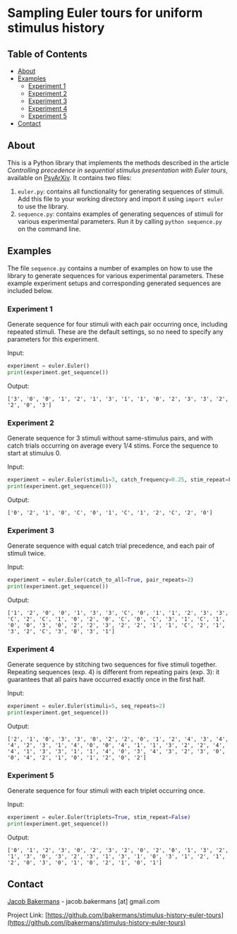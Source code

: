 # Sampling Euler tours for uniform stimulus history

## Table of Contents

* [About](#about)
* [Examples](#examples)
	* [Experiment 1](#experiment-1)
	* [Experiment 2](#experiment-2)
	* [Experiment 3](#experiment-3)
	* [Experiment 4](#experiment-4)
	* [Experiment 5](#experiment-5)	
* [Contact](#contact)


## About

This is a Python library that implements the methods described in the article _Controlling precedence in sequential stimulus presentation with Euler tours_, available on [PsyArXiv](https://psyarxiv.com/y8r6k/). It contains two files:

1. ```euler.py```: contains all functionality for generating sequences of stimuli. Add this file to your working directory and import it using ```import euler``` to use the library.
2. ```sequence.py```: contains examples of generating sequences of stimuli for various experimental parameters. Run it by calling ```python sequence.py``` on the command line.


## Examples

The file ```sequence.py``` contains a number of examples on how to use the library to generate sequences for various experimental parameters. These example experiment setups and corresponding generated sequences are included below.

### Experiment 1

Generate sequence for four stimuli with each pair occurring once, including repeated stimuli. These are the default settings, so no need to specify any parameters for this experiment.

Input:

```python
experiment = euler.Euler()
print(experiment.get_sequence())
```

Output:

```
['3', '0', '0', '1', '2', '1', '3', '1', '1', '0', '2', '3', '3', '2', '2', '0', '3']
```

### Experiment 2

Generate sequence for 3 stimuli without same-stimulus pairs, and with catch trials occurring on average every 1/4 stims. Force the sequence to start at stimulus 0.

Input:

```python
experiment = euler.Euler(stimuli=3, catch_frequency=0.25, stim_repeat=False)
print(experiment.get_sequence(0))
```

Output:

```
['0', '2', '1', '0', 'C', '0', '1', 'C', '1', '2', 'C', '2', '0']
```

### Experiment 3

Generate sequence with equal catch trial precedence, and each pair of stimuli twice.

Input:

```python
experiment = euler.Euler(catch_to_all=True, pair_repeats=2)
print(experiment.get_sequence())
```

Output:

```
['1', '2', '0', '0', '1', '3', '3', 'C', '0', '1', '1', '2', '3', '3', 'C', '2', 'C', '1', '0', '2', '0', 'C', '0', 'C', '3', '1', 'C', '1', '0', '0', '3', '0', '2', '2', '3', '2', '2', '1', '1', 'C', '2', '1', '3', '2', 'C', '3', '0', '3', '1']
```

### Experiment 4

Generate sequence by stitching two sequences for five stimuli together. Repeating sequences (exp. 4) is different from repeating pairs (exp. 3): it guarantees that all pairs have occurred exactly once in the first half.

Input:

```python
experiment = euler.Euler(stimuli=5, seq_repeats=2)
print(experiment.get_sequence())
```

Output:

```
['2', '1', '0', '3', '3', '0', '2', '2', '0', '1', '2', '4', '3', '4', '4', '2', '3', '1', '4', '0', '0', '4', '1', '1', '3', '2', '2', '4', '4', '1', '3', '3', '1', '1', '4', '0', '3', '4', '3', '2', '3', '0', '0', '4', '2', '1', '0', '1', '2', '0', '2']
```

### Experiment 5

Generate sequence for four stimuli with each triplet occurring once.

Input:

```python
experiment = euler.Euler(triplets=True, stim_repeat=False)
print(experiment.get_sequence())
```

Output:

```
['0', '1', '2', '3', '0', '2', '3', '2', '0', '2', '0', '1', '3', '2', '1', '3', '0', '3', '2', '3', '1', '3', '1', '0', '3', '1', '2', '1', '2', '0', '3', '0', '1', '0', '2', '1', '0', '1']
```

## Contact

[Jacob Bakermans](http://users.ox.ac.uk/~phys1358/) - jacob.bakermans [at] gmail.com

Project Link: [https://github.com/jbakermans/stimulus-history-euler-tours](https://github.com/jbakermans/stimulus-history-euler-tours)
